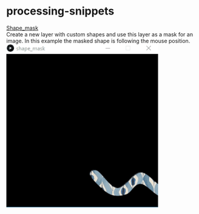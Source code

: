 # processing-snippets

[Shape_mask](shape_mask/)<br>
Create a new layer with custom shapes and use this layer as a mask for an image. In this example the masked shape is following the mouse position.<br>
<img src="shape_mask/example.gif" width="400" alt="shape_mask example" />
